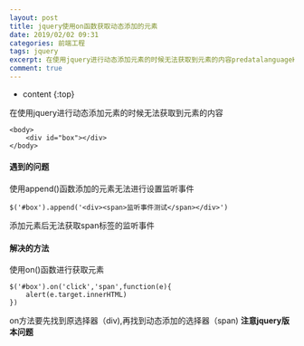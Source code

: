 ```yaml
---
layout: post
title: jquery使用on函数获取动态添加的元素
date: 2019/02/02 09:31
categories: 前端工程
tags: jquery
excerpt: 在使用jquery进行动态添加元素的时候无法获取到元素的内容predatalanguageHTMLcodeclasslanguagemarkupltbodygtltdividboxgtltdivgtltbodygtcodepreh4遇到的问题h4使用append函数添加的元素无法进行设置监听事件precodeclasslanguagejavascriptboxappendltdivgtltspan
comment: true
---
```


* content
{:top}

在使用jquery进行动态添加元素的时候无法获取到元素的内容

    
    
    <body>
        <div id="box"></div>
    </body>
    

#### 遇到的问题

使用append()函数添加的元素无法进行设置监听事件

    
    
    $('#box').append('<div><span>监听事件测试</span></div>')
    

添加元素后无法获取span标签的监听事件

#### 解决的方法

使用on()函数进行获取元素

    
    
    $('#box').on('click','span',function(e){
        alert(e.target.innerHTML)
    })
    

on方法要先找到原选择器（div),再找到动态添加的选择器（span) **注意jquery版本问题**


    